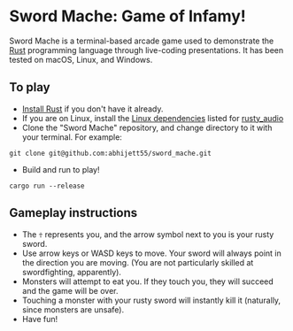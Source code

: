 # Sword Mache: Game of Infamy!

Sword Mache is a terminal-based arcade game used to demonstrate the [Rust] programming language
through live-coding presentations. It has been tested on macOS, Linux, and Windows.

## To play

- [Install Rust] if you don't have it already.
- If you are on Linux, install the [Linux dependencies] listed for [rusty_audio]
- Clone the "Sword Mache" repository, and change directory to it with your terminal. For example:
```
git clone git@github.com:abhijett55/sword_mache.git
```
- Build and run to play!
```
cargo run --release
```

## Gameplay instructions

- The `☥` represents you, and the arrow symbol next to you is your rusty sword.
- Use arrow keys or WASD keys to move. Your sword will always point in the direction you are moving.
  (You are not particularly skilled at swordfighting, apparently).
- Monsters will attempt to eat you.  If they touch you, they will succeed and the game will be over.
- Touching a monster with your rusty sword will instantly kill it (naturally, since monsters are
  unsafe).
- Have fun!



[Install Rust]: https://www.rust-lang.org/tools/install
[Linux dependencies]: https://github.com/CleanCut/rusty_audio#dependencies-on-linux
[Rust]: https://www.rust-lang.org/
[rusty_audio]: https://github.com/CleanCut/rusty_audio

